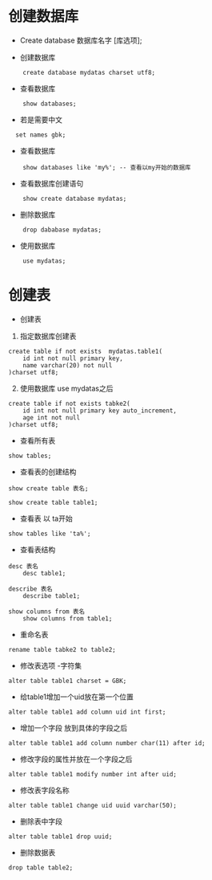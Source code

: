 # 创建数据库

- Create database 数据库名字 [库选项]; 

- 创建数据库
```
    create database mydatas charset utf8;
```

- 查看数据库
```
    show databases;
```

- 若是需要中文
```  
  set names gbk;
```

- 查看数据库
```
    show databases like 'my%'; -- 查看以my开始的数据库
```

- 查看数据库创建语句
```
    show create database mydatas;
```

- 删除数据库
```
    drop dababase mydatas;
```

- 使用数据库
```
    use mydatas;
```

# 创建表

- 创建表
1. 指定数据库创建表
```
create table if not exists  mydatas.table1(
    id int not null primary key,
    name varchar(20) not null
)charset utf8;
```

2. 使用数据库 use mydatas之后
```
create table if not exists tabke2(
    id int not null primary key auto_increment,
    age int not null
)charset utf8;

```

- 查看所有表
```
show tables;
```

- 查看表的创建结构

```
show create table 表名;

show create table table1;
```

- 查看表 以 ta开始
```
show tables like 'ta%';
```

- 查看表结构
```
desc 表名
    desc table1;

describe 表名
    describe table1;
    
show columns from 表名
    show columns from table1;
```

- 重命名表
```
rename table tabke2 to table2;
```

- 修改表选项 -字符集
```
alter table table1 charset = GBK;
```

- 给table1增加一个uid放在第一个位置
```
alter table table1 add column uid int first;
```

- 增加一个字段 放到具体的字段之后
```
alter table table1 add column number char(11) after id;
```

- 修改字段的属性并放在一个字段之后
```
alter table table1 modify number int after uid;
```

- 修改表字段名称
```
alter table table1 change uid uuid varchar(50);
```

- 删除表中字段
```
alter table table1 drop uuid;
```

- 删除数据表
```
drop table table2;
```










